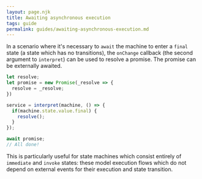 ```yaml
---
layout: page.njk
title: Awaiting asynchronous execution
tags: guide
permalink: guides/awaiting-asynchronous-execution.md
---
```


In a scenario where it's necessary to `await` the machine to enter a `final`
state (a state which has no transitions), the `onChange` callback (the second argument to `interpret`) can be used
to resolve a promise. The promise can be externally awaited.

```js
let resolve;
let promise = new Promise(_resolve => {
  resolve = _resolve;
})

service = interpret(machine, () => {
  if(machine.state.value.final) {
    resolve();
  }
});

await promise;
// All done!
```

This is particularly useful for state machines which consist entirely
of `immediate` and `invoke` states: these model execution flows which do
not depend on external events for their execution and state transition.
